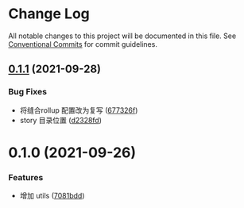 # Change Log

All notable changes to this project will be documented in this file.
See [Conventional Commits](https://conventionalcommits.org) for commit guidelines.

## [0.1.1](https://github.com/ElonWu/elonwu_ui/compare/@elonwu/utils@0.1.0...@elonwu/utils@0.1.1) (2021-09-28)


### Bug Fixes

* 将缝合rollup 配置改为复写 ([677326f](https://github.com/ElonWu/elonwu_ui/commit/677326fb522e0e85f68ea2e6b9b2683e07f3f423))
* story 目录位置 ([d2328fd](https://github.com/ElonWu/elonwu_ui/commit/d2328fd217b799b1522c06d2bd2e52e2911d5f61))





# 0.1.0 (2021-09-26)


### Features

* 增加 utils ([7081bdd](https://github.com/ElonWu/elonwu_ui/commit/7081bdda77fd27e910db576f585ecf5a3d613488))

